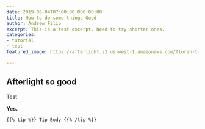 ```yaml
---
date: 2019-06-04T07:00:00.000+00:00
title: How to do some things Good
author: Andrew Filip
excerpt: This is a test excerpt. Need to try shorter ones.
categories:
- tutorial
- test
featured_image: https://afterlight.s3.us-west-1.amazonaws.com/florin-tomozei-xGKlvHie5BM-unsplash.jpg

---
```

## Afterlight so good

Test

**Yes.**

    {{% tip %}} Tip Body {{% /tip %}}